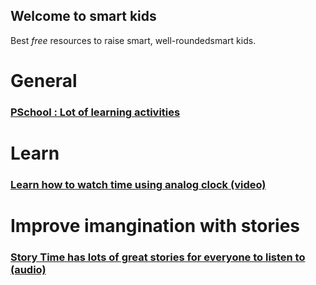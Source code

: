 ## Welcome to smart kids

Best *free* resources to raise smart, well-roundedsmart kids.

# General
### [PSchool : Lot of learning activities](https://pschool.in/)
# Learn 
### [Learn how to watch time using analog clock (video)](https://www.youtube.com/watch?v=bZY8WNMRcQ8 )
# Improve imangination with stories
### [Story Time has lots of great stories for everyone to listen to (audio)](https://bedtime.fm/storytime)


